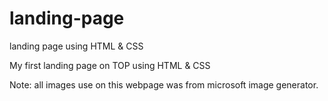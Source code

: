 # landing-page
landing page using HTML &amp; CSS

My first landing page on TOP using HTML & CSS

Note: all images use on this webpage was from microsoft image generator.

